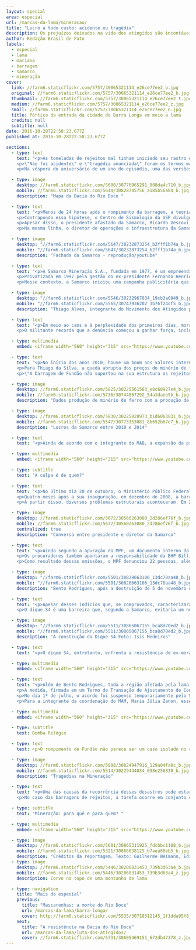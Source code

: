 ```yaml
---
layout: special
area: especial
url: /marcas-da-lama/mineracao/
title: "Lucro a todo custo: acidente ou tragédia"
description: Os prejuízos deixados na vida dos atingidos são incontáveis e chegaram a todos de maneiras peculiares
author: Redação Brasil de Fato
labels:
  - especial
  - lama
  - mariana
  - barragem
  - samarco
  - mineração
cover:
  link: //farm6.staticflickr.com/5757/30065321114_e26ce77ee2_b.jpg
  original: //farm6.staticflickr.com/5757/30065321114_e26ce77ee2_b.jpg
  thumbnail: //farm6.staticflickr.com/5757/30065321114_e26ce77ee2_t.jpg
  medium: //farm6.staticflickr.com/5757/30065321114_e26ce77ee2_z.jpg
  small: //farm6.staticflickr.com/5757/30065321114_e26ce77ee2_n.jpg
  title: Pórtico da entrada da cidade de Barra Longa em meio a lama
  credits: null
  subtitle: null
date: 2016-10-28T22:58:23.677Z
published_at: 2016-10-28T22:58:23.677Z

sections:
  - type: text
    text: "<p>As toneladas de rejeitos mal tinham iniciado seu rastro de destruição, que se estenderia até a costa do Espírito Santo, quando uma batalha de narrativas já acontecia. Diversos atores se posicionavam quanto às causas e aos possíveis culpados pelo rompimento da barragem de Fundão, ocorrido em 5 de novembro de 2015, em Mariana (MG).</p>
    <p>\"Não foi acidente\" e \"tragédia anunciada\" foram os termos mais empregados pelos moradores do distrito de Bento Rodrigues, logo após o tsunami de lama tóxica que devastou a comunidade. Do outro lado, \"desastre ambiental\" e \"acidente\" foram os conceitos utilizados pela Samarco (empreendimento conjunto da Vale e da BHP Billiton); no que foram corroborados por setores do Estado e amplamente divulgados nos meios de comunicação.</p>
    <p>Na véspera do aniversário de um ano do episódio, uma das versões começa a se impor diante das investigações.</p>"

  - type: image
    desktop: //farm6.staticflickr.com/5600/30776965291_008da4c710_b.jpg
    mobile: //farm6.staticflickr.com/5644/30828745756_a185b56a84_b.jpg
    description: "Mapa da Bacia do Rio Doce "

  - type: text
    text: "<p>Menos de 24 horas após o rompimento da barragem, a teoria de que abalos sísmicos motivaram a tragédia figurava em portais de notícias. Naquela quinta-feira, a Rede Sismográfica Brasileira havia registrado quatro tremores de pequena intensidade entre às 14h12 e às 15h59, em Minas Gerais. Um deles, de 2.6 de magnitude, ocorreu a 5 quilômetros do Complexo da Samarco.</p>
    <p>Contrapondo essa hipótese, o Centro de Sismologia da USP divulgou um relatório, no dia 6 de novembro, no qual afirmava que \"tremores de terra de pequena magnitude só em casos muito especiais poderiam causar danos diretos a qualquer construção civil ou barragem\". Ainda de acordo com o material, \"tremores de terra nessa parte de Minas Gerais são relativamente comuns e não se trata de um fenômeno anormal\".</p>
    <p>Apesar disso, o presidente afastado da Samarco, Ricardo Vescovi, reafirmou o caráter acidental do ocorrido nas coletivas de imprensa que se sucederam à ruptura de Fundão. Nesse período, ele também frisou a qualidade das políticas de segurança da mineradora e o cumprimento das legislações ambientais referentes às barragens.</p>
    <p>Na mesma linha, o diretor de operações e infraestrutura da Samarco, Kleber Terra, disse, em coletiva de imprensa realizada no dia 17 de novembro, que \"não é o caso de pedir desculpas à população de Mariana\".</p>"

  - type: image
    desktop: "//farm6.staticflickr.com/5647/30232873254_b2fff1b74a_b.jpg"
    mobile: "//farm6.staticflickr.com/5647/30232873254_b2fff1b74a_b.jpg"
    description: "Fachada da Samarco - reprodução/youtube"

  - type: text
    text: "<p>A Samarco Mineração S.A., fundada em 1977, é um empreendimento conjunto (<i>joint venture</i>) controlado por duas gigantes do setor: a brasileira Vale e a anglo-australiana BHP Billiton. Cada uma detém 50% de suas ações. As duas são detentoras das taxas de lucro e participam do Conselho Administrativo da Samarco. Apesar disso, a mineradora brasileira negou qualquer responsabilidade diante do rompimento da barragem de Fundão.</p>
    <p>Privatizada em 1997 pela gestão do ex-presidente Fernando Henrique Cardoso (PSDB), a Vale foi categórica ao se eximir de qualquer \"responsabilidade pelo infeliz e triste acidente que  ocorreu em Mariana\". Na declaração, enviada ao jornal norte-americano The Wall Street Journal uma semana depois do rompimento, a mineradora afirmou ser \"mera acionista da Samarco, sem qualquer interferência operacional na gestão da empresa, direta ou indiretamente, de perto ou à distância\".</p>
    <p>Nesse contexto, a Samarco iniciou uma campanha publicitária que trazia depoimentos de funcionários e atingidos elogiando as ações de mitigação dos impactos do maior desastre socioambiental da história do país. De acordo com levantamento do Comitê em Defesa dos Territórios Frente à Mineração, em apenas três inserções, de um minuto cada, da campanha no Fantástico, programa da Rede Globo, no dia 14 de fevereiro, a mineradora desembolsou o valor estimado de R$ 3 milhões. A peça publicitária levava o slogan: \"É sempre bom olhar para todos os lados\".</p>"

  - type: image
    desktop: "//farm6.staticflickr.com/5546/30232967034_19cb3a6949_b.jpg"
    mobile: "//farm6.staticflickr.com/5565/30747936202_3b76f24df5_b.jpg"
    description: "Thiago Alves, integrante do Movimento dos Atingidos por Barragens (MAB)"

  - type: text
    text: "<p>Em meio ao caos e à perplexidade dos primeiros dias, moradores tratavam o ocorrido como uma \"tragédia anunciada\". Segundo Thiago da Silva, integrante da coordenação nacional do Movimento dos Atingidos por Barragens (MAB), a expressão surgiu logo após o desastre, a partir de uma visão coletiva dos moradores de Bento Rodrigues (ver vídeo).</p>
    <p>O militante recorda que a denúncia começou a ganhar força, inclusive com análises técnicas de setores da sociedade civil. \"São múltiplos os fatores que comprovam a responsabilidade da Samarco, da Vale e da BHP Billiton nesse que é o maior crime socioambiental da história do Brasil\", afirma.</p>"

  - type: multimedia
    embed: <iframe width="560" height="315" src="https://www.youtube.com/embed/V7ZAPnNxVXE" frameborder="0" allowfullscreen></iframe>

  - type: text
    text: "<p>No início dos anos 2010, houve um boom nos valores internacionais do minério de ferro, que chegou a ser vendido por US$ 150 por tonelada. Diversos são os motivos que explicam a alta da commodity, entre eles a demanda da economia chinesa, em plena expansão. No entanto, esse pico não se manteve por muito tempo e, em menos de dois anos, os preços caíram praticamente pela metade.</p>
    <p>Para Thiago da Silva, a queda abrupta dos preços do minério de ferro está no centro das causas do rompimento da barragem de Fundão. Em documento, o MAB aponta a relação entre a diminuição dos preços da matéria-prima no cenário internacional e o aumento da produção da Samarco a partir de 2011.</p>
    <p>\"A barragem de Fundão não suportou na sua estrutura os rejeitos, porque, de 2013 para 2014, houve um crescimento exponencial de derramamento de rejeitos ali dentro. A Vale e a BHP Billiton, donas da Samarco, decidiram aumentar sua produção mineral no momento em que o preço estava caindo, para manter as taxas de lucro a qualquer custo\", explica.</p>"

  - type: image
    desktop: //farm6.staticflickr.com/5825/30225561563_e8c60927e4_b.jpg
    mobile: //farm6.staticflickr.com/5736/30744867292_54a1daee9b_b.jpg
    description: "Dados produção de minério de ferro com a produção de rejeitoss"

  - type: image
    desktop: //farm6.staticflickr.com/5830/30225828973_b1d6063831_b.jpg
    mobile: //farm6.staticflickr.com/5547/30773353081_8b652b67e7_b.jpg
    description: "Lucros da Samarco entre 2010 e 2014"

  - type: text
    text: "<p>Ainda de acordo com o integrante do MAB, a expansão da produção de minério não foi acompanhada de ações para estocar também o aumento de rejeitos. Opinião semelhante é demonstrada pela integrante da coordenação do Movimento pela Soberania Popular Frente à Mineração (MAM), Maria Júlia Zanon. Ela afirma que é possível associar o período posterior ao superciclo das commodities com o rompimento da barragem de Fundão.</p>"

  - type: multimedia
    embed: <iframe width="560" height="315" src="https://www.youtube.com/embed/Rri-i3UUgAA" frameborder="0" allowfullscreen></iframe>

  - type: subtitle
    text: "A culpa é de quem?"

  - type: text
    text: "<p>No último dia 20 de outubro, o Ministério Público Federal (MPF) apresentou, em Belo Horizonte (MG), as conclusões da investigação sobre o rompimento de Fundão. \"O que tivemos foi um sequestro da segurança, de uma política mais responsável de segurança da barragem, por uma busca incessante de lucro, num cenário em que houve um declínio significativo no preço do minério de ferro\", afirmou, em coletiva de imprensa, o procurador da República José Adércio Leite Sampaio.</p>
    <p>Quatro meses após a sua inauguração, em dezembro de 2008, a barragem de Fundão foi paralisada, e a deposição de rejeitos foi interrompida devido a problemas no seu sistema de drenagem. De acordo com o MPF, esse problema levou a uma investigação interna da Samarco, que apontou falhas na sua construção. Além disso, uma das concepções originais da barragem – a separação clara entre rejeitos arenosos e lama – foi deixada de lado pela mineradora.</p>
    <p>A partir disso, diversos problemas estruturais aconteceram. Em 2012, surgiu um “buraco” que fez com que a Samarco recuasse o eixo da barragem em relação à ombreira esquerda – o ponto em que tinha contato com a pilha de estéril (rochas sem minério) da Vale. Ou seja, a proximidade entre a barragem de Fundão, onde eram descartados os rejeitos da mineração, e o local em que a Mina de Fábrica Nova depositava rochas sem minério (pilha de estéril), era um risco para as duas estruturas.</p>"

  - type: image
    desktop: //farm6.staticflickr.com/5672/30560263080_2d286ef76f_b.jpg
    mobile: //farm6.staticflickr.com/5672/30560263080_2d286ef76f_b.jpg
    centralized: true
    description: "Conversa entre presidente e diretor da Samarco"

  - type: text
    text: "<p>Ainda segundo a apuração do MPF, um documento interno da Samarco, datado de abril de 2015, previa a possibilidade de 2 a 20 mortes no caso de rompimento da barragem de Fundão. Além disso, listava as consequências ambientais e previa a interrupção das atividades da mineradora pelo período de até dois anos.</p>
    <p>Os procuradores também apontaram a responsabilidade da BHP Billiton e da Vale, que participaram das reuniões do Conselho de Administração da Samarco em que foram apresentados os documentos que mostravam os riscos do rompimento. “As acionistas participaram desse processo deliberativo. As acionistas passaram também, por meio dessas reuniões, a tomar conhecimento do que lá acontecia. Havia comitês operacionais e comitês de barragens em que os assuntos eram tratados e haviam integrantes da Vale e da BHP Billiton”, explicou o procurador.</p>
    <p>Como resultado dessas omissões, o MPF denunciou 22 pessoas, além das empresas Samarco, BHP Billiton, Vale e VogBR pelo rompimento da barragem de Fundão. Entre os denunciados, 21 são acusados de homicídio qualificado com dolo eventual, ou seja, quando se assume o risco de matar.</p>"

  - type: image
    desktop: "//farm6.staticflickr.com/5501/30828663106_13dc78aa48_b.jpg"
    mobile: "//farm6.staticflickr.com/5501/30828663106_13dc78aa48_b.jpg"
    description: "Bento Rodrigues, após a destruição de 5 de novembro de 2015"

  - type: text
    text: "<p>Apesar desses indícios que, se comprovados, caracterizarão o rompimento da barragem de Fundão como um crime, o governador de Minas Gerais, Fernando Pimentel (PT), emitiu um decreto, no dia 21 de setembro deste ano, que desapropria 56 hectares de Bento Rodrigues para a construção do dique S4, da Samarco. A decisão foi realizada por meio de um Termo de Ajustamento de Conduta (TAC) entre a Secretaria de Estado do Meio Ambiente (Semad), Samarco, BHP Billiton e Vale.</p>
    <p>O dique S4 é uma barreira que, segundo a Samarco, evitaria um novo derramamento de lama no período chuvoso. A obra terá capacidade para suportar um volume de 1,05 milhão de m³ de rejeitos. Além dele, a Samarco já conta com os diques S1-A, S2-A e S3, com reservatórios de 15 mil m³, 45 mil m³ e 2,1 milhões de m³, respectivamente.</p>"

  - type: image
    desktop: "//farm6.staticflickr.com/5511/30865067155_bca8d70ed2_b.jpg"
    mobile: "//farm6.staticflickr.com/5511/30865067155_bca8d70ed2_b.jpg"
    description: "A construção do Dique S4 Foto: Isis Medeiros"

  - type: text
    text: "<p>O dique S4, entretanto, enfrenta a resistência de ex-moradores de Bento Rodrigues. No total, 55 proprietários serão afetados com a construção da obra, que inundará praticamente metade de toda a extensão da comunidade de rejeitos de minério de ferro. Um deles é o aposentado Manuel Marcos Muniz, de 52 anos. Ele possui um terreno que será inundado pelo empreendimento da Samarco.</p>"

  - type: multimedia
    embed: <iframe width="560" height="315" src="https://www.youtube.com/embed/A1jES20TqDg" frameborder="0" allowfullscreen></iframe>

  - type: text
    text: "<p>Além de Bento Rodrigues, toda a região afetada pela lama vive uma incerteza em relação ao futuro. No dia 2 de março deste ano, governo federal, governos do Espírito Santo e de Minas Gerais, BHP Billiton, Vale e Samarco firmaram um acordo extrajudicial para a reparação dos danos causados pelo rompimento da barragem de Fundão na bacia do Rio Doce.</p>
    <p>A medida, firmada em um Termo de Transação de Ajustamento de Conduta (TTAC), prevê investimento de R$ 20 bilhões ao longo dos próximos 15 anos, geridos por uma fundação privada. Denominada como Fundação Renova, a entidade exclui de seus conselhos deliberativos a participação de pessoas e municípios atingidos pela lama de Fundão.</p>
    <p>No dia 1º de julho, o acordo foi suspenso temporariamente pelo Superior Tribunal de Justiça (STJ), que alegou falta de legitimidade por não ter consultado os sujeitos diretamente afetadas pelo rompimento da barragem. Apesar disso, o Conselho Curador da Fundação Renova realizou sua primeira reunião, no dia 12 de agosto.</p>
    <p>Para a integrante da coordenação do MAM, Maria Júlia Zanon, esse acordo reflete a subordinação do Estado diante dos empreendimentos e empresas de mineração. (Ver vídeo)</p>"

  - type: multimedia
    embed: <iframe width="560" height="315" src="https://www.youtube.com/embed/RyN1jJ3k4m4" frameborder="0" allowfullscreen></iframe>

  - type: subtitle
    text: Bomba Relógio

  - type: text
    text: <p>O rompimento de Fundão não parece ser um caso isolado no contexto das barragens de rejeitos. O grupo Política, Economia, Mineração, Ambiente e Sociedade (PoEMAS), formado por acadêmicos de diversas universidade brasileiras, levantou sete rompimentos de barragens nos últimos trinta anos, apenas no estado de Minas Gerais. Além dos danos ambientais, esses desastres resultaram na morte de 15 pessoas.</p>

  - type: image
    desktop: //farm6.staticflickr.com/5808/30824947916_129a04fa0c_b.jpg
    mobile: //farm6.staticflickr.com/5514/30229444034_098e256830_b.jpg
    description: "Tragédias na Mineração"

  - type: text
    text: "<p>Uma das causas da recorrência desses desastres pode estar nas deficiências das políticas de fiscalização. Em Minas Gerais, a Fundação Estadual do Meio Ambiente (Feam) é o órgão responsável pelo inventário e inspeção das barragens no estado. No seu Banco de Declarações Ambientais, consta a existência de 754 barragens de empreendimentos minerais ou industriais destinados ao armazenamento de água ou contenção de resíduos ou rejeitos. Destas, apenas 34% foram vistoriadas no ano de 2014.</p>
    <p>No caso das barragens de rejeitos, a tarefa ocorre em conjunto com o Departamento Nacional de Produção Mineral (DNPM), entidade federal incumbida pela fiscalização do plano de segurança de barragens. Somente em solo mineiro estão listadas 450 barragens destinadas à mineração. Do total, 49 não apresentam estabilidade garantida, ou não há conclusão apresentada pela Feam, ou ainda não existe nenhuma classificação no órgão ambiental. Ou seja, mais de 10% das barragens de rejeitos em Minas Gerais correm riscos de romper ou não foram fiscalizadas.</p>"

  - type: subtitle
    text: "Mineração: para quê e para quem? "

  - type: multimedia
    embed: <iframe width="560" height="315" src="https://www.youtube.com/embed/OuMoiCbuoy0" frameborder="0" allowfullscreen></iframe>

  - type: image
    desktop: //farm6.staticflickr.com/5601/30865311925_fdcbbc1108_b.jpg
    mobile: //farm6.staticflickr.com/5321/30866038125_b7aea80eb5_b.jpg
    description: "Créditos da reportagem. Texto: Guilherme Weimann, Edição: Vivian Fernandes, Vídeo e Foto: José Eduardo Bernardes, Arte: Wilcker Morais"
  - type: image
    desktop: //farm6.staticflickr.com/5446/30206831453_739b3d63a4_b.jpg
    mobile: //farm6.staticflickr.com/5446/30206831453_739b3d63a4_z.jpg
    description: Corvo no topo de uma montanha de lama

  - type: navigation
    title: "Mais do especial"
    previous:
      title: "Mascarenhas: a morte do Rio Doce"
      url: /marcas-da-lama/barra-longa/
      cover: http://farm6.staticflickr.com/5535/30718512145_1f1dda95f8_z.jpg
    next:
      title: "A resistência na Bacia do Rio Doce"
      url: /marcas-da-lama/luta-dos-atingidos/
      cover: //farm6.staticflickr.com/5731/30605469151_672db47378_z.jpg
---
```

